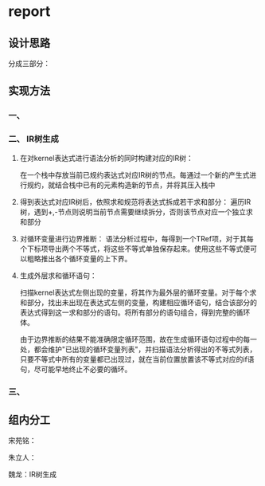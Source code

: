 # report

## 设计思路

分成三部分：

## 实现方法

### 一、

### 二、 IR树生成

1. 在对kernel表达式进行语法分析的同时构建对应的IR树：

    在一个栈中存放当前已规约表达式对应IR树的节点。每通过一个新的产生式进行规约，就结合栈中已有的元素构造新的节点，并将其压入栈中

2. 得到表达式对应IR树后，依照求和规范将表达式拆成若干求和部分：
    遍历IR树，遇到+,-节点则说明当前节点需要继续拆分，否则该节点对应一个独立求和部分

3. 对循环变量进行边界推断：
    语法分析过程中，每得到一个TRef项，对于其每个下标项导出两个不等式，将这些不等式单独保存起来。使用这些不等式便可以粗略推出各个循环变量的上下界。

4. 生成外层求和循环语句：

    扫描kernel表达式左侧出现的变量，将其作为最外层的循环变量。对于每个求和部分，找出未出现在表达式左侧的变量，构建相应循环语句，结合该部分的表达式得到这一求和部分的语句。将所有部分的语句组合，得到完整的循环体。

    由于边界推断的结果不能准确限定循环范围，故在生成循环语句过程中的每一处，都会维护"已出现的循环变量列表"，并扫描语法分析得出的不等式列表，只要不等式中所有的变量都已出现过，就在当前位置放置该不等式对应的if语句，尽可能早地终止不必要的循环。

### 三、


## 组内分工

宋苑铭：

朱立人：

魏龙：IR树生成